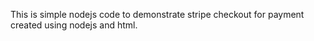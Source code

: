 This is simple nodejs code to demonstrate stripe checkout for payment created using nodejs and html. 
